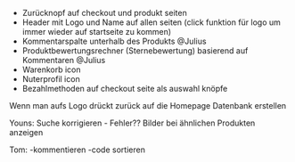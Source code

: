 - Zurücknopf auf checkout und produkt seiten
- Header mit Logo und Name auf allen seiten (click funktion für logo um immer wieder auf startseite zu kommen)
- Kommentarspalte unterhalb des Produkts @Julius
- Produktbewertungsrechner (Sternebewertung) basierend auf Kommentaren @Julius
- Warenkorb icon
- Nuterprofil icon
- Bezahlmethoden auf checkout seite als auswahl knöpfe


Wenn man aufs Logo drückt zurück auf die Homepage
Datenbank erstellen

Youns:
Suche korrigieren - Fehler??
Bilder bei ähnlichen Produkten anzeigen


Tom:
-kommentieren
-code sortieren